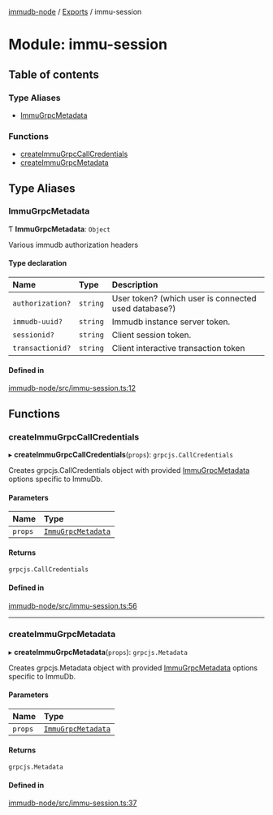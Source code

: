[immudb-node](../README.md) / [Exports](../modules.md) / immu-session

# Module: immu-session

## Table of contents

### Type Aliases

- [ImmuGrpcMetadata](immu_session.md#immugrpcmetadata)

### Functions

- [createImmuGrpcCallCredentials](immu_session.md#createimmugrpccallcredentials)
- [createImmuGrpcMetadata](immu_session.md#createimmugrpcmetadata)

## Type Aliases

### ImmuGrpcMetadata

Ƭ **ImmuGrpcMetadata**: `Object`

Various immudb authorization headers

#### Type declaration

| Name | Type | Description |
| :------ | :------ | :------ |
| `authorization?` | `string` | User token? (which user is connected used database?) |
| `immudb-uuid?` | `string` | Immudb instance server token. |
| `sessionid?` | `string` | Client session token. |
| `transactionid?` | `string` | Client interactive transaction token |

#### Defined in

[immudb-node/src/immu-session.ts:12](https://github.com/user3232/node-immu-db/blob/30c0d74/immudb-node/src/immu-session.ts#L12)

## Functions

### createImmuGrpcCallCredentials

▸ **createImmuGrpcCallCredentials**(`props`): `grpcjs.CallCredentials`

Creates grpcjs.CallCredentials object with provided [ImmuGrpcMetadata](immu_session.md#immugrpcmetadata)
options specific to ImmuDb.

#### Parameters

| Name | Type |
| :------ | :------ |
| `props` | [`ImmuGrpcMetadata`](immu_session.md#immugrpcmetadata) |

#### Returns

`grpcjs.CallCredentials`

#### Defined in

[immudb-node/src/immu-session.ts:56](https://github.com/user3232/node-immu-db/blob/30c0d74/immudb-node/src/immu-session.ts#L56)

___

### createImmuGrpcMetadata

▸ **createImmuGrpcMetadata**(`props`): `grpcjs.Metadata`

Creates grpcjs.Metadata object with provided [ImmuGrpcMetadata](immu_session.md#immugrpcmetadata)
options specific to ImmuDb.

#### Parameters

| Name | Type |
| :------ | :------ |
| `props` | [`ImmuGrpcMetadata`](immu_session.md#immugrpcmetadata) |

#### Returns

`grpcjs.Metadata`

#### Defined in

[immudb-node/src/immu-session.ts:37](https://github.com/user3232/node-immu-db/blob/30c0d74/immudb-node/src/immu-session.ts#L37)
